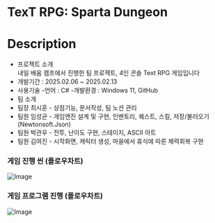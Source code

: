 # TexT RPG: Sparta Dungeon

# Description
- 프로젝트 소개   
내일 배움 캠프에서 진행한 팀 프로젝트, 4인 콘솔 Text RPG 게임입니다
- 개발기간 : 2025.02.06 ~ 2025.02.13
- 사용기술
-언어 : C#
-개발환경 : Windows 11, GitHub
- 팀 소개
- 팀장 최시훈 - 상점기능, 문서작성, 팀 노션 관리
- 팀원 임성균 - 게임엔진 설계 및 구현, 인벤토리, 퀘스트, 스킬, 저장/불러오기(Newtonsoft.Json)
- 팀원 박관우 - 전투, 난이도 구현, 스테이지, ASCII 아트 
- 팀원 김여진 - 시작화면, 캐릭터 생성, 마을에서 휴식에 따른 체력회복 구현

### 게임 진행 씬 (플로우차트)
![Image](https://github.com/user-attachments/assets/05086c0d-7b59-4e9b-beee-aa611ca909d2)

### 게임 프로그램 진행 (플로우차트)
![Image](https://github.com/user-attachments/assets/c55c35e6-1fc3-4e90-a2d6-0aa04848b258)

